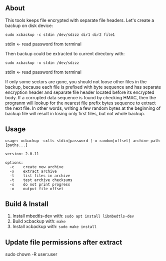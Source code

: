 About
-----
This tools keeps file encrypted with separate file headers. Let's create a backup on disk device:
```
sudo xcbackup -c stdin /dev/sdzzz dir1 dir2 file1
```
stdin <- read password from terminal

Then backup could be extracted to current directory with:
```
sudo xcbackup -x stdin /dev/sdzzz
```
stdin <- read password from terminal

If only some sectors are gone, you should not loose other files in the backup, because each file is prefixed with byte sequence and has separate encryption header and separate file header located before its encrypted body. If a corrupted data sequence is found by checking HMAC, then the progranm will lookup for the nearest file prefix bytes sequence to extract the next file. In other words, writing a few random bytes at the beginning of backup file will result in losing only first files, but not whole backup.

Usage
-----
```
usage: xcbackup -cxlts stdin|password [-o random|offset] archive path [paths...]

version: 2.0.11

options:
  -c    create new archive
  -x    extract archive
  -l    list files in archive
  -t    test archive checksums
  -s    do not print progress
  -o    output file offset

```

Build & Install
---------------
1. Install mbedtls-dev with: `sudo apt install libmbedtls-dev`
2. Build xcbackup with: `make`
3. Install xcbackup with: `sudo make install`

Update file permissions after extract
-------------------------------------

sudo chown -R user:user <destination>
